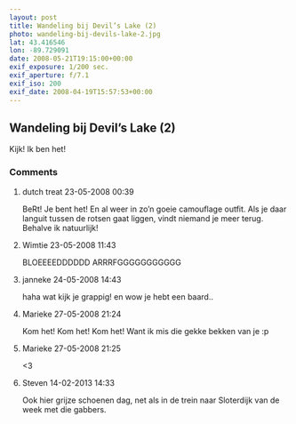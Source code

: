 ```yaml
---
layout: post
title: Wandeling bij Devil’s Lake (2)
photo: wandeling-bij-devils-lake-2.jpg
lat: 43.416546
lon: -89.729091
date: 2008-05-21T19:15:00+00:00
exif_exposure: 1/200 sec.
exif_aperture: f/7.1
exif_iso: 200
exif_date: 2008-04-19T15:57:53+00:00
---
```


## Wandeling bij Devil’s Lake (2)

<p>Kijk! Ik ben het!</p>

<h3>Comments</h3>
<ol id="comments">
  <li>
    <span class="name">dutch treat</span>
    <span class="date">23-05-2008 00:39</span>
    <p>BeRt! Je bent het! En al weer in zo’n goeie camouflage outfit. Als je daar languit tussen de rotsen gaat liggen, vindt niemand je meer terug. Behalve ik natuurlijk!</p>
  </li>
  <li>
    <span class="name">Wimtie</span>
    <span class="date">23-05-2008 11:43</span>
    <p>BLOEEEEDDDDDD ARRRFGGGGGGGGGGG</p>
  </li>
  <li>
    <span class="name">janneke</span>
    <span class="date">24-05-2008 14:43</span>
    <p>haha wat kijk je grappig!
en wow je hebt een baard..</p>
  </li>
  <li>
    <span class="name">Marieke</span>
    <span class="date">27-05-2008 21:24</span>
    <p>Kom het! Kom het! Kom het! Want ik mis die gekke bekken van je :p</p>
  </li>
  <li>
    <span class="name">Marieke</span>
    <span class="date">27-05-2008 21:25</span>
    <p>&lt;3</p>
  </li>
  <li>
    <span class="name">Steven</span>
    <span class="date">14-02-2013 14:33</span>
    <p>Ook hier grijze schoenen dag, net als in de trein naar Sloterdijk van de week met die gabbers.</p>
  </li>
</ol>
